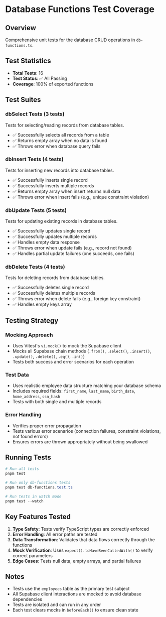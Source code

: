 # Database Functions Test Coverage

## Overview

Comprehensive unit tests for the database CRUD operations in `db-functions.ts`.

## Test Statistics

- **Total Tests**: 16
- **Test Status**: ✅ All Passing
- **Coverage**: 100% of exported functions

## Test Suites

### dbSelect Tests (3 tests)

Tests for selecting/reading records from database tables.

- ✅ Successfully selects all records from a table
- ✅ Returns empty array when no data is found
- ✅ Throws error when database query fails

### dbInsert Tests (4 tests)

Tests for inserting new records into database tables.

- ✅ Successfully inserts single record
- ✅ Successfully inserts multiple records
- ✅ Returns empty array when insert returns null data
- ✅ Throws error when insert fails (e.g., unique constraint violation)

### dbUpdate Tests (5 tests)

Tests for updating existing records in database tables.

- ✅ Successfully updates single record
- ✅ Successfully updates multiple records
- ✅ Handles empty data response
- ✅ Throws error when update fails (e.g., record not found)
- ✅ Handles partial update failures (one succeeds, one fails)

### dbDelete Tests (4 tests)

Tests for deleting records from database tables.

- ✅ Successfully deletes single record
- ✅ Successfully deletes multiple records
- ✅ Throws error when delete fails (e.g., foreign key constraint)
- ✅ Handles empty keys array

## Testing Strategy

### Mocking Approach

- Uses Vitest's `vi.mock()` to mock the Supabase client
- Mocks all Supabase chain methods (`.from()`, `.select()`, `.insert()`, `.update()`, `.delete()`, `.eq()`, `.in()`)
- Tests both success and error scenarios for each operation

### Test Data

- Uses realistic employee data structure matching your database schema
- Includes required fields: `first_name`, `last_name`, `birth_date`, `home_address`, `ssn_hash`
- Tests with both single and multiple records

### Error Handling

- Verifies proper error propagation
- Tests various error scenarios (connection failures, constraint violations, not found errors)
- Ensures errors are thrown appropriately without being swallowed

## Running Tests

```powershell
# Run all tests
pnpm test

# Run only db-functions tests
pnpm test db-functions.test.ts

# Run tests in watch mode
pnpm test --watch
```

## Key Features Tested

1. **Type Safety**: Tests verify TypeScript types are correctly enforced
2. **Error Handling**: All error paths are tested
3. **Data Transformation**: Validates that data flows correctly through the functions
4. **Mock Verification**: Uses `expect().toHaveBeenCalledWith()` to verify correct parameters
5. **Edge Cases**: Tests null data, empty arrays, and partial failures

## Notes

- Tests use the `employees` table as the primary test subject
- All Supabase client interactions are mocked to avoid database dependencies
- Tests are isolated and can run in any order
- Each test clears mocks in `beforeEach()` to ensure clean state
